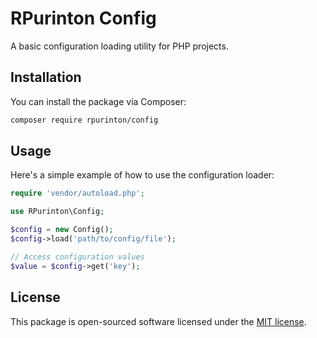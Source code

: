 # RPurinton Config

A basic configuration loading utility for PHP projects.

## Installation

You can install the package via Composer:

```bash
composer require rpurinton/config
```

## Usage

Here's a simple example of how to use the configuration loader:

```php
require 'vendor/autoload.php';

use RPurinton\Config;

$config = new Config();
$config->load('path/to/config/file');

// Access configuration values
$value = $config->get('key');
```

## License

This package is open-sourced software licensed under the [MIT license](LICENSE).